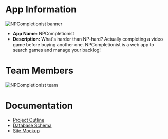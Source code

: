 # App Information
<img src="https://lh3.googleusercontent.com/pw/AL9nZEV_KECLTMVeOaTmvOHtPCCIIdACrZkl6Lt7DVP7O2zU1viamf0-nDx2hXbZggdhjdfhUSu-eevr1QFZF2uAgyMtT0zxVbirSyo-DxJxXhH0a7tiLdc6__8gOZ4ugz5TbZ2iG9WEMtTVwCNuWmqpTLI=w1000-h313" alt="NPCompletionist banner"></img>
* **App Name:** NPCompletionist
* **Description:** What's harder than NP-hard? Actually completing a video game before buying another one. NPCompletionist is a web app to search games and manage your backlog!

# Team Members
<img src="https://lh3.googleusercontent.com/pw/AL9nZEWrDdhsicKZ4EKhUy2W4BD3D2Wyh8Yy-H9KJ45ejWWiFg8sTiaabUQxFOA6QlaC5h6yqmjgdYTl2N4DYcPx5mXzEHcfQlytj06chsiG4fNf0oFCIKkdavMrSMIVeveqa51xS4Rn5GVCYCeABJ380uIf=w700-h583" alt="NPCompletionist team"></img>

# Documentation
* [Project Outline](https://docs.google.com/document/d/1VACecq0t_duH70fHId2aXnnU1Xbd_2f6cFJAm-SfM1A/edit?usp=sharing)
* [Database Schema](https://i.imgur.com/BtDUE2a.png)
* [Site Mockup](https://i.imgur.com/gYRA0XE.png)
